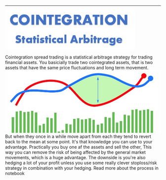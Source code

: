 ----
![Cointegration - Statistical Arbritrage](img/cointegration.png)


Cointegration spread trading is a statistical arbitrage strategy for trading financial assets. You basicially trade two cointegrated assets, that is two assets that have the same price fluctuations and long term movement. 
![enter image description here](img/Github_graphs.jpg)
But when they once in a while move apart from each they tend to revert back to the mean at some point. It's that knowledge you can use to your advantage.
Practically you buy one af the assets and sell the other, This way you can remove the risk of being affected by the general market movements, which is a huge advantage. The downside is you're also hedging a lot of your profit unless you use some really clever stoploss/risk strategy in combination with your hedging.
Read more about the process in notebook

<!--stackedit_data:
eyJoaXN0b3J5IjpbMjAwMzg2ODY1MywxMjkxOTczMDIsMTg1NT
Y0OTg5NywxMzM5NTU3MTczLDE5Njc5Mjc1NTQsMTEzMzU5MDc4
MiwtMTQzMzc5ODA3MSwtMTMxMzQzODE2Miw0NTg0NjI5NzIsLT
EwMDMwODA2MTIsLTM2ODE4NDEyOF19
-->